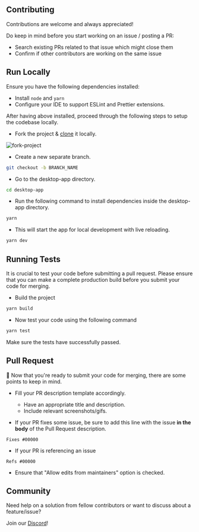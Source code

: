 
## Contributing

Contributions are welcome and always appreciated!

Do keep in mind before you start working on an issue / posting a PR:
- Search existing PRs related to that issue which might close them
- Confirm if other contributors are working on the same issue

## Run Locally
Ensure you have the following dependencies installed:
- Install `node` and `yarn`
- Configure your IDE to support ESLint and Prettier extensions.

After having above installed, proceed through the following steps to setup the codebase locally.

- Fork the project & [clone](https://docs.github.com/en/repositories/creating-and-managing-repositories/cloning-a-repository) it locally.

![fork-project](https://github.com/responsively-org/responsively-app/assets/87022870/2cae8b2a-850c-4f80-8ede-32eba622a854)

- Create a new separate branch.

```bash
git checkout -b BRANCH_NAME
```
- Go to the desktop-app directory.

```bash
cd desktop-app
```

- Run the following command to install dependencies inside the desktop-app directory.

```bash
yarn
```

- This will start the app for local development with live reloading.

```bash
yarn dev
```

## Running Tests

It is crucial to test your code before submitting a pull request. Please ensure that you can make a complete production build before you submit your code for merging.

- Build the project
```bash
yarn build
```

- Now test your code using the following command
```bash
yarn test
```

Make sure the tests have successfully passed. 

## Pull Request

🎉 Now that you're ready to submit your code for merging, there are some points to keep in mind.

- Fill your PR description template accordingly.
    - Have an appropriate title and description.
    - Include relevant screenshots/gifs.

- If your PR fixes some issue, be sure to add this line with the issue **in the body** of the Pull Request description.
```text
Fixes #00000
```

- If your PR is referencing an issue
```text
Refs #00000
```

- Ensure that "Allow edits from maintainers" option is checked.

## Community
Need help on a solution from fellow contributors or want to discuss about a feature/issue? 

Join our [Discord](https://responsively.app/join-discord)!